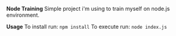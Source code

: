 **Node Training**
Simple project i'm using to train myself on node.js environment.

**Usage**
To install run:
```npm install```
To execute run:
```node index.js```
